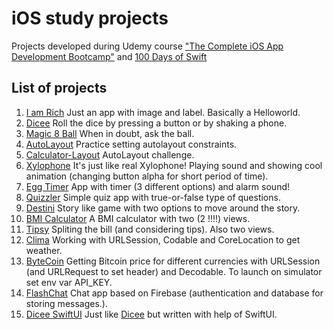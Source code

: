 # iOS study projects
Projects developed during Udemy course ["The Complete iOS App Development Bootcamp"](https://www.udemy.com/course/ios-13-app-development-bootcamp/) and [100 Days of Swift](https://www.hackingwithswift.com/100)

## List of projects
1. [I am Rich](/I-am-Rich) Just an app with image and label. Basically a Helloworld.
2. [Dicee](/Dicee) Roll the dice by pressing a button or by shaking a phone.
3. [Magic 8 Ball](/Magic-8-Ball) When in doubt, ask the ball.
4. [AutoLayout](/AutoLayout) Practice setting autolayout constraints.
5. [Calculator-Layout](/Calculator-Layout) AutoLayout challenge.
6. [Xylophone](/Xylophone) It's just like real Xylophone! Playing sound and showing cool animation (changing button alpha for short period of time).  
7. [Egg Timer](/EggTimer) App with timer (3 different options) and alarm sound!
8. [Quizzler](/Quizzler) Simple quiz app with true-or-false type of questions.
9. [Destini](/Destini) Story like game with two options to move around the story.
10. [BMI Calculator](/BMI-Calculator) A BMI calculator with two (2 !!!!) views.
11. [Tipsy](/Tipsy) Spliting the bill (and considering tips). Also two views.
12. [Clima](/Clima) Working with URLSession, Codable and CoreLocation to get weather. 
13. [ByteCoin](/ByteCoin) Getting Bitcoin price for different currencies with URLSession (and URLRequest to set header) and Decodable. To launch on simulator set env var API_KEY.
14. [FlashChat](/Flash-Chat) Chat app based on Firebase (authentication and database for storing messages.).
15. [Dicee SwiftUI](/Dicee-SwiftUI) Just like [Dicee](/Dicee) but written with help of SwiftUI.
